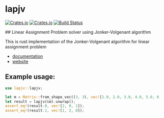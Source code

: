 # lapjv

[![Crates.io](https://img.shields.io/crates/v/lapjv.svg)](https://crates.io/crates/lapjv) [![Crates.io](https://img.shields.io/crates/d/lapjv.svg)](https://crates.io/crates/lapjv)
[![Build Status](https://travis-ci.org/Antti/lapjv-rust.svg?branch=master)](https://travis-ci.org/Antti/lapjv-rust)

## Linear Assignment Problem solver using Jonker-Volgenant algorithm


This is rust implementation of the Jonker-Volgenant algorithm for linear assignment problem

* [documentation](https://docs.rs/lapjv/)
* [website](https://github.com/Antti/lapjv/)

## Example usage:

```rust
use lapjv::lapjv;

let m = Matrix::from_shape_vec((3, 3), vec![1.0, 2.0, 3.0, 4.0, 5.0, 6.0, 7.0, 8.0, 9.0]).unwrap();
let result = lapjv(&m).unwrap();
assert_eq!(result.0, vec![2, 0, 1]);
assert_eq!(result.1, vec![1, 2, 0]);
```
